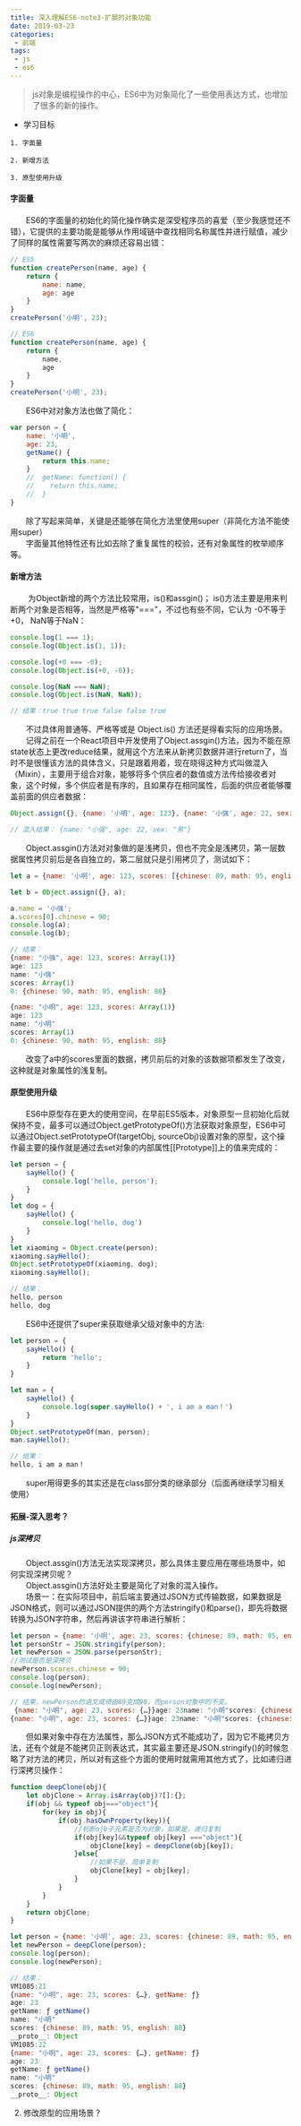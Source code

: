 ```yaml
---
title: 深入理解ES6-note3-扩展的对象功能
date: 2019-03-23
categories:
 - 前端
tags:
 - js
 - es6
---
```


> js对象是编程操作的中心，ES6中为对象简化了一些使用表达方式，也增加了很多的新的操作。

- 学习目标
```
1. 字面量

2. 新增方法

3. 原型使用升级
```

#### 字面量

&emsp;&emsp;ES6的字面量的初始化的简化操作确实是深受程序员的喜爱（至少我感觉还不错），它提供的主要功能是能够从作用域链中查找相同名称属性并进行赋值，减少了同样的属性需要写两次的麻烦还容易出错：
```javascript
// ES5
function createPerson(name, age) {
    return {
        name: name,
        age: age
    }
}
createPerson('小明', 23);

// ES6 
function createPerson(name, age) {
    return {
        name,
        age
    }
}
createPerson('小明', 23);
```
&emsp;&emsp;ES6中对对象方法也做了简化：
```javascript
var person = {
    name: '小明',
    age: 23,
    getName() {
        return this.name;
    }
    //  getName: function() {
    //    return this.name;
    //  }
}
```
&emsp;&emsp;除了写起来简单，关键是还能够在简化方法里使用super（非简化方法不能使用super）  
&emsp;&emsp;字面量其他特性还有比如去除了重复属性的校验，还有对象属性的枚举顺序等。


#### 新增方法
&emsp;&emsp; 为Object新增的两个方法比较常用，is()和assgin()；
is()方法主要是用来判断两个对象是否相等，当然是严格等"==="，不过也有些不同，它认为 -0不等于+0， NaN等于NaN：
```javascript
console.log(1 === 1);
console.log(Object.is(1, 1));

console.log(+0 === -0);
console.log(Object.is(+0, -0));

console.log(NaN === NaN);
console.log(Object.is(NaN, NaN));

// 结果：true true true false false true
```
&emsp;&emsp;不过具体用普通等、严格等或是 Object.is() 方法还是得看实际的应用场景。    
&emsp;&emsp;记得之前在一个React项目中开发使用了Object.assgin()方法，因为不能在原state状态上更改reduce结果，就用这个方法来从新拷贝数据并进行return了，当时不是很懂该方法的具体含义，只是跟着用着，现在晓得这种方式叫做混入（Mixin），主要用于组合对象，能够将多个供应者的数值或方法传给接收者对象，这个时候，多个供应者是有序的，且如果存在相同属性，后面的供应者能够覆盖前面的供应者数据：
```javascript
Object.assign({}, {name: '小明', age: 123}, {name: '小强', age: 22, sex: '男'})

// 混入结果： {name: "小强", age: 22, sex: "男"}
```
&emsp;&emsp;Object.assgin()方法对对象做的是浅拷贝，但也不完全是浅拷贝，第一层数据属性拷贝前后是各自独立的，第二层就只是引用拷贝了，测试如下：
```javascript
let a = {name: '小明', age: 123, scores: [{chinese: 89, math: 95, english: 88}]};

let b = Object.assign({}, a);

a.name = '小强';
a.scores[0].chinese = 90;
console.log(a);
console.log(b);

// 结果：
{name: "小强", age: 123, scores: Array(1)}
age: 123
name: "小强"
scores: Array(1)
0: {chinese: 90, math: 95, english: 88}

{name: "小明", age: 123, scores: Array(1)}
age: 123
name: "小明"
scores: Array(1)
0: {chinese: 90, math: 95, english: 88}
```
&emsp;&emsp;改变了a中的scores里面的数据，拷贝前后的对象的该数据项都发生了改变，这种就是对象属性的浅复制。

#### 原型使用升级
&emsp;&emsp;ES6中原型存在更大的使用空间，在早前ES5版本，对象原型一旦初始化后就保持不变，最多可以通过Object.getPrototypeOf()方法获取对象原型，ES6中可以通过Object.setPrototypeOf(targetObj, sourceObj)设置对象的原型，这个操作最主要的操作就是通过去set对象的内部属性[[Prototype]]上的值来完成的：
```javascript
let person = {
    sayHello() {
        console.log('hello, person');
    }
}
let dog = {
    sayHello() {
        console.log('hello, dog')
    }
}
let xiaoming = Object.create(person);
xiaoming.sayHello();
Object.setPrototypeOf(xiaoming, dog);
xiaoming.sayHello();

// 结果：
hello, person
hello, dog
```
&emsp;&emsp;ES6中还提供了super来获取继承父级对象中的方法:
```javascript
let person = {
    sayHello() {
        return 'hello';
    }
}

let man = {
    sayHello() {
        console.log(super.sayHello() + ', i am a man！')
    }
}
Object.setPrototypeOf(man, person);
man.sayHello();

// 结果：
hello, i am a man！
```
&emsp;&emsp;super用得更多的其实还是在class部分类的继承部分（后面再继续学习相关使用）
#### 拓展-深入思考？
##### js深拷贝
 &emsp;&emsp;Object.assgin()方法无法实现深拷贝，那么具体主要应用在哪些场景中，如何实现深拷贝呢？  
  &emsp;&emsp;Object.assgin()方法好处主要是简化了对象的混入操作。    
 &emsp;&emsp;场景一：在实际项目中，前后端主要通过JSON方式传输数据，如果数据是JSON格式，则可以通过JSON提供的两个方法stringify()和parse()，即先将数据转换为JSON字符串，然后再讲该字符串进行解析：
```javascript
let person = {name: '小明', age: 23, scores: {chinese: 89, math: 95, english: 88}};
let personStr = JSON.stringify(person);
let newPerson = JSON.parse(personStr);
//测试是否是深拷贝
newPerson.scores.chinese = 90;
console.log(person);
console.log(newPerson);

// 结果，newPerson的语文成绩由89变成90，而person对象中的不变。
 {name: "小明", age: 23, scores: {…}}age: 23name: "小明"scores: {chinese: 89, math: 95, english: 88}
{name: "小明", age: 23, scores: {…}}age: 23name: "小明"scores: {chinese: 90, math: 95, english: 88}
```
&emsp;&emsp;但如果对象中存在方法属性，那么JSON方式不能成功了，因为它不能拷贝方法，还有个就是不能拷贝正则表达式，其实最主要还是JSON.stringify()的时候忽略了对方法的拷贝，所以对有这些个方面的使用时就需用其他方式了，比如递归进行深拷贝操作：
```javascript
function deepClone(obj){
    let objClone = Array.isArray(obj)?[]:{};
    if(obj && typeof obj==="object"){
        for(key in obj){
            if(obj.hasOwnProperty(key)){
                //判断ojb子元素是否为对象，如果是，递归复制
                if(obj[key]&&typeof obj[key] ==="object"){
                    objClone[key] = deepClone(obj[key]);
                }else{
                    //如果不是，简单复制
                    objClone[key] = obj[key];
                }
            }
        }
    }
    return objClone;
}

let person = {name: '小明', age: 23, scores: {chinese: 89, math: 95, english: 88}, getName() {return this.name}};
let newPerson = deepClone(person);
console.log(person);
console.log(newPerson);

// 结果：
VM1085:21 
{name: "小明", age: 23, scores: {…}, getName: ƒ}
age: 23
getName: ƒ getName()
name: "小明"
scores: {chinese: 89, math: 95, english: 88}
__proto__: Object
VM1085:22 
{name: "小明", age: 23, scores: {…}, getName: ƒ}
age: 23
getName: ƒ getName()
name: "小明"
scores: {chinese: 89, math: 95, english: 88}
__proto__: Object
```
2. 修改原型的应用场景？

